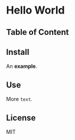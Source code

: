 # Hello World

## Table of Content

## Install

An **example**.

## Use

More `text`.

## License

MIT
